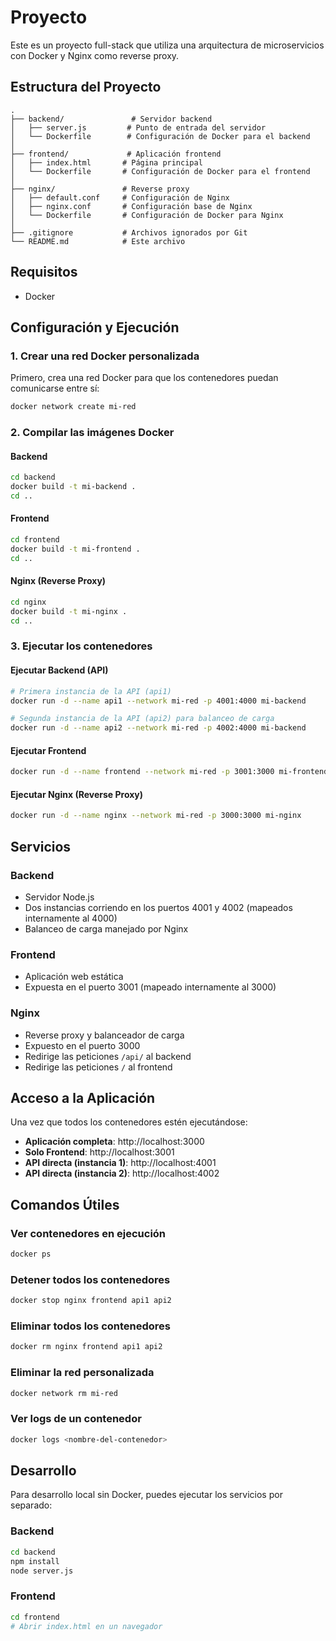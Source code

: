 # Proyecto

Este es un proyecto full-stack que utiliza una arquitectura de microservicios con Docker y Nginx como reverse proxy.

## Estructura del Proyecto

```
.
├── backend/               # Servidor backend
│   ├── server.js         # Punto de entrada del servidor
│   └── Dockerfile        # Configuración de Docker para el backend
│
├── frontend/             # Aplicación frontend
│   ├── index.html       # Página principal
│   └── Dockerfile       # Configuración de Docker para el frontend
│
├── nginx/               # Reverse proxy
│   ├── default.conf     # Configuración de Nginx
│   ├── nginx.conf       # Configuración base de Nginx
│   └── Dockerfile       # Configuración de Docker para Nginx
│
├── .gitignore           # Archivos ignorados por Git
└── README.md            # Este archivo
```

## Requisitos

- Docker

## Configuración y Ejecución

### 1. Crear una red Docker personalizada

Primero, crea una red Docker para que los contenedores puedan comunicarse entre sí:

```bash
docker network create mi-red
```

### 2. Compilar las imágenes Docker

#### Backend
```bash
cd backend
docker build -t mi-backend .
cd ..
```

#### Frontend
```bash
cd frontend
docker build -t mi-frontend .
cd ..
```

#### Nginx (Reverse Proxy)
```bash
cd nginx
docker build -t mi-nginx .
cd ..
```

### 3. Ejecutar los contenedores

#### Ejecutar Backend (API)
```bash
# Primera instancia de la API (api1)
docker run -d --name api1 --network mi-red -p 4001:4000 mi-backend

# Segunda instancia de la API (api2) para balanceo de carga
docker run -d --name api2 --network mi-red -p 4002:4000 mi-backend
```

#### Ejecutar Frontend
```bash
docker run -d --name frontend --network mi-red -p 3001:3000 mi-frontend
```

#### Ejecutar Nginx (Reverse Proxy)
```bash
docker run -d --name nginx --network mi-red -p 3000:3000 mi-nginx
```

## Servicios

### Backend
- Servidor Node.js
- Dos instancias corriendo en los puertos 4001 y 4002 (mapeados internamente al 4000)
- Balanceo de carga manejado por Nginx

### Frontend
- Aplicación web estática
- Expuesta en el puerto 3001 (mapeado internamente al 3000)

### Nginx
- Reverse proxy y balanceador de carga
- Expuesto en el puerto 3000
- Redirige las peticiones `/api/` al backend
- Redirige las peticiones `/` al frontend

## Acceso a la Aplicación

Una vez que todos los contenedores estén ejecutándose:

- **Aplicación completa**: http://localhost:3000
- **Solo Frontend**: http://localhost:3001
- **API directa (instancia 1)**: http://localhost:4001
- **API directa (instancia 2)**: http://localhost:4002

## Comandos Útiles

### Ver contenedores en ejecución
```bash
docker ps
```

### Detener todos los contenedores
```bash
docker stop nginx frontend api1 api2
```

### Eliminar todos los contenedores
```bash
docker rm nginx frontend api1 api2
```

### Eliminar la red personalizada
```bash
docker network rm mi-red
```

### Ver logs de un contenedor
```bash
docker logs <nombre-del-contenedor>
```

## Desarrollo

Para desarrollo local sin Docker, puedes ejecutar los servicios por separado:

### Backend
```bash
cd backend
npm install
node server.js
```

### Frontend
```bash
cd frontend
# Abrir index.html en un navegador
```